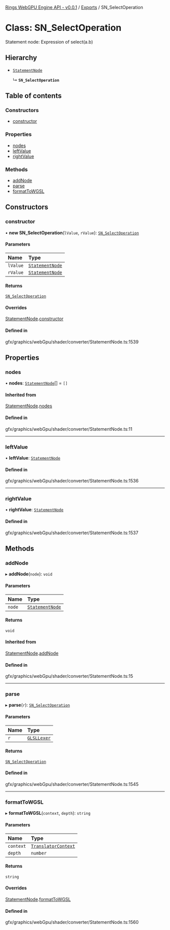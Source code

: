 [Rings WebGPU Engine API - v0.0.1](../README.md) / [Exports](../modules.md) / SN\_SelectOperation

# Class: SN\_SelectOperation

Statement node: Expression of select(a.b)

## Hierarchy

- [`StatementNode`](StatementNode.md)

  ↳ **`SN_SelectOperation`**

## Table of contents

### Constructors

- [constructor](SN_SelectOperation.md#constructor)

### Properties

- [nodes](SN_SelectOperation.md#nodes)
- [leftValue](SN_SelectOperation.md#leftvalue)
- [rightValue](SN_SelectOperation.md#rightvalue)

### Methods

- [addNode](SN_SelectOperation.md#addnode)
- [parse](SN_SelectOperation.md#parse)
- [formatToWGSL](SN_SelectOperation.md#formattowgsl)

## Constructors

### constructor

• **new SN_SelectOperation**(`lValue`, `rValue`): [`SN_SelectOperation`](SN_SelectOperation.md)

#### Parameters

| Name | Type |
| :------ | :------ |
| `lValue` | [`StatementNode`](StatementNode.md) |
| `rValue` | [`StatementNode`](StatementNode.md) |

#### Returns

[`SN_SelectOperation`](SN_SelectOperation.md)

#### Overrides

[StatementNode](StatementNode.md).[constructor](StatementNode.md#constructor)

#### Defined in

gfx/graphics/webGpu/shader/converter/StatementNode.ts:1539

## Properties

### nodes

• **nodes**: [`StatementNode`](StatementNode.md)[] = `[]`

#### Inherited from

[StatementNode](StatementNode.md).[nodes](StatementNode.md#nodes)

#### Defined in

gfx/graphics/webGpu/shader/converter/StatementNode.ts:11

___

### leftValue

• **leftValue**: [`StatementNode`](StatementNode.md)

#### Defined in

gfx/graphics/webGpu/shader/converter/StatementNode.ts:1536

___

### rightValue

• **rightValue**: [`StatementNode`](StatementNode.md)

#### Defined in

gfx/graphics/webGpu/shader/converter/StatementNode.ts:1537

## Methods

### addNode

▸ **addNode**(`node`): `void`

#### Parameters

| Name | Type |
| :------ | :------ |
| `node` | [`StatementNode`](StatementNode.md) |

#### Returns

`void`

#### Inherited from

[StatementNode](StatementNode.md).[addNode](StatementNode.md#addnode)

#### Defined in

gfx/graphics/webGpu/shader/converter/StatementNode.ts:15

___

### parse

▸ **parse**(`r`): [`SN_SelectOperation`](SN_SelectOperation.md)

#### Parameters

| Name | Type |
| :------ | :------ |
| `r` | [`GLSLLexer`](GLSLLexer.md) |

#### Returns

[`SN_SelectOperation`](SN_SelectOperation.md)

#### Defined in

gfx/graphics/webGpu/shader/converter/StatementNode.ts:1545

___

### formatToWGSL

▸ **formatToWGSL**(`context`, `depth`): `string`

#### Parameters

| Name | Type |
| :------ | :------ |
| `context` | [`TranslatorContext`](TranslatorContext.md) |
| `depth` | `number` |

#### Returns

`string`

#### Overrides

[StatementNode](StatementNode.md).[formatToWGSL](StatementNode.md#formattowgsl)

#### Defined in

gfx/graphics/webGpu/shader/converter/StatementNode.ts:1560
